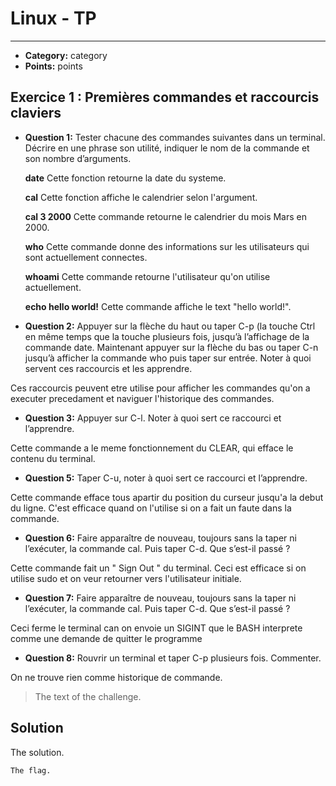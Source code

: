 # Linux - TP 
-----------------------------------------------------------------------------------------------------------------------------------------------------------------------

* **Category:** category
* **Points:** points

## Exercice 1 : Premières commandes et raccourcis claviers
* **Question 1:** Tester chacune des commandes suivantes dans un terminal. Décrire en une phrase son utilité,
indiquer le nom de la commande et son nombre d’arguments.

  **date**
Cette fonction retourne la date du systeme.

  **cal**
Cette fonction affiche le calendrier selon l'argument. 

  **cal 3 2000**
Cette commande retourne le calendrier du mois Mars en 2000.

  **who**
Cette commande donne des informations sur les utilisateurs qui sont actuellement connectes.

  **whoami**
Cette commande retourne l'utilisateur qu'on utilise actuellement.

  **echo hello world!**
Cette commande affiche le text "hello world!".

* **Question 2:** Appuyer sur la flèche du haut ou taper C-p (la touche Ctrl en même temps que la touche plusieurs fois, jusqu’à l’affichage de la commande date. Maintenant appuyer sur la flèche du bas ou taper C-n jusqu’à afficher la commande who puis taper sur entrée. Noter à quoi servent ces raccourcis et les apprendre.

Ces raccourcis peuvent etre utilise pour afficher les commandes qu'on a executer precedament et naviguer l'historique des commandes.

* **Question 3:**  Appuyer sur C-l. Noter à quoi sert ce raccourci et l’apprendre.

Cette commande a le meme fonctionnement du CLEAR, qui efface le contenu du terminal.

* **Question 5:**  Taper C-u, noter à quoi sert ce raccourci et l’apprendre.

Cette commande efface tous apartir du position du curseur jusqu'a la debut du ligne. C'est efficace quand on l'utilise si on a fait un faute dans la commande.


* **Question 6:**  Faire apparaître de nouveau, toujours sans la taper ni l’exécuter, la commande cal. Puis
taper C-d. Que s’est-il passé ?

Cette commande fait un " Sign Out " du terminal. Ceci est efficace si on utilise sudo et on veur retourner vers l'utilisateur initiale.

* **Question 7:**  Faire apparaître de nouveau, toujours sans la taper ni l’exécuter, la commande cal. Puis taper C-d. Que s’est-il passé ?

Ceci ferme le terminal can on envoie un SIGINT que le BASH interprete comme une demande de quitter le programme

* **Question 8:**  Rouvrir un terminal et taper C-p plusieurs fois. Commenter.

On ne trouve rien comme historique de commande.





> The text of 
> the challenge.
## Solution

The solution.

```
The flag.
```
